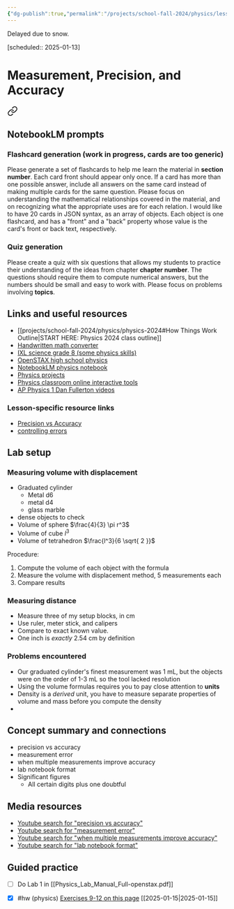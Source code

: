 ```yaml
---
{"dg-publish":true,"permalink":"/projects/school-fall-2024/physics/lessons/measurement-precision-accuracy-lab/"}
---
```


Delayed due to snow.

[scheduled:: 2025-01-13]
#  Measurement, Precision, and Accuracy


<div class="transclusion internal-embed is-loaded"><a class="markdown-embed-link" href="/projects/school-fall-2024/physics/physics-2024/#notebook-lm-prompts" aria-label="Open link"><svg xmlns="http://www.w3.org/2000/svg" width="24" height="24" viewBox="0 0 24 24" fill="none" stroke="currentColor" stroke-width="2" stroke-linecap="round" stroke-linejoin="round" class="svg-icon lucide-link"><path d="M10 13a5 5 0 0 0 7.54.54l3-3a5 5 0 0 0-7.07-7.07l-1.72 1.71"></path><path d="M14 11a5 5 0 0 0-7.54-.54l-3 3a5 5 0 0 0 7.07 7.07l1.71-1.71"></path></svg></a><div class="markdown-embed">



## NotebookLM prompts

### Flashcard generation (work in progress, cards are too generic)

Please generate a set of flashcards to help me learn the material in **section number**. Each card front should appear only once. If a card has more than one possible answer, include all answers on the same card instead of making multiple cards for the same question. Please focus on understanding the mathematical relationships covered in the material, and on recognizing what the appropriate uses are for each relation. I would like to have 20 cards in JSON syntax, as an array of objects. Each object is one flashcard, and has a "front" and a "back" property whose value is the card's front or back text, respectively.

### Quiz generation

Please create a quiz with six questions that allows my students to practice their understanding of the ideas from chapter **chapter number**. The questions should require them to compute numerical answers, but the numbers should be small and easy to work with. Please focus on problems involving **topics**.



</div></div>


## Links and useful resources 

- [[projects/school-fall-2024/physics/physics-2024#How Things Work Outline\|START HERE: Physics 2024 class outline]]
- [Handwritten math converter](https://webdemo.myscript.com/views/math/index.html#)
- [IXL science grade 8 (some physics skills)](https://www.ixl.com/science/grade-8)
- [OpenSTAX high school physics](https://openstax.org/books/physics/pages/1-introduction)
- [NotebookLM physics notebook](https://notebooklm.google.com/notebook/94fe29f5-cebb-4621-9e03-d20110b7a978)
- [Physics projects](https://www.sciencebuddies.org/science-fair-projects/science-projects/physics/high-school)
- [Physics classroom online interactive tools](https://www.physicsclassroom.com)
- [AP Physics 1 Dan Fullerton videos](https://www.youtube.com/playlist?list=PLd2HWlWc-MsysWuL9ksneEM8cl5bk3bHH)


### Lesson-specific resource links

- [Precision vs Accuracy](https://manoa.hawaii.edu/exploringourfluidearth/physical/world-ocean/map-distortion/practices-science-precision-vs-accuracy) 
- [controlling errors](https://www.webassign.net/question_assets/unccolphysmechl1/measurements/manual.html) 


## Lab setup

### Measuring volume with displacement

- Graduated cylinder
    - Metal d6
    - metal d4
    - glass marble
- dense objects to check
- Volume of sphere $\frac{4}{3} \pi r^3$
- Volume of cube $l^3$
- Volume of tetrahedron $\frac{l^3}{6 \sqrt{ 2 }}$

Procedure:
1. Compute the volume of each object with the formula
2. Measure the volume with displacement method, 5 measurements each
3. Compare results

### Measuring distance

- Measure three of my setup blocks, in cm
- Use ruler, meter stick, and calipers
- Compare to exact known value.
- One inch is *exactly* 2.54 cm by definition

### Problems encountered

- Our graduated cylinder's finest measurement was 1 mL, but the objects were on the order of 1-3 mL so the tool lacked resolution
- Using the volume formulas requires you to pay close attention to **units**
- Density is a *derived* unit, you have to measure separate properties of volume and mass before you compute the density
- 
## Concept summary and connections


- precision vs accuracy 
- measurement error 
- when multiple measurements improve accuracy 
- lab notebook format 
- Significant figures
    - All certain digits plus one doubtful


## Media resources

- [Youtube search for "precision vs accuracy"](https://www.youtube.com/results?search_query=precision%20vs%20accuracy) 
- [Youtube search for "measurement error"](https://www.youtube.com/results?search_query=measurement%20error) 
- [Youtube search for "when multiple measurements improve accuracy"](https://www.youtube.com/results?search_query=when%20multiple%20measurements%20improve%20accuracy) 
- [Youtube search for "lab notebook format"](https://www.youtube.com/results?search_query=lab%20notebook%20format) 

## Guided practice


- [ ] Do Lab 1 in [[Physics_Lab_Manual_Full-openstax.pdf]]

- [x] #hw (physics) [Exercises 9-12 on this page](https://math.libretexts.org/Courses/Monroe_Community_College/MTH_212_Calculus_III/Chapter_11%3A_Vectors_and_the_Geometry_of_Space/11.3%3A_The_Dot_Product/11.3E%3A_Exercises_for_The_Dot_Product) [[2025-01-15\|2025-01-15]]